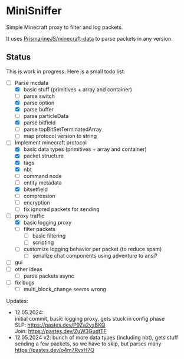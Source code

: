 # MiniSniffer

Simple Minecraft proxy to filter and log packets.

It uses [PrismarineJS/minecraft-data](https://github.com/PrismarineJS/minecraft-data) to parse packets in any version.

## Status

This is work in progress. Here is a small todo list:

- [ ] Parse mcdata
  - [x] basic stuff (primitives + array and container)
  - [ ] parse switch
  - [x] parse option
  - [x] parse buffer
  - [ ] parse particleData
  - [x] parse bitfield
  - [ ] parse topBitSetTerminatedArray
  - [ ] map protocol version to string
- [ ] Implement minecraft protocol
  - [x] basic data types (primitives + array and container)
  - [x] packet structure
  - [x] tags
  - [x] nbt
  - [ ] command node
  - [ ] entity metadata
  - [x] bitsetfield
  - [ ] compression
  - [ ] encryption
  - [ ] fix ignored packets for sending
- [ ] proxy traffic
  - [x] basic logging proxy
  - [ ] filter packets
    - [ ] basic filtering
    - [ ] scripting
  - [ ] customize logging behavior per packet (to reduce spam)
    - [ ] serialize chat components using adventure to ansi?
- [ ] gui
- [ ] other ideas
  - [ ] parse packets async 
- [ ] fix bugs
  - [ ] multi_block_change seems wrong

Updates:
* 12.05.2024:  
  initial commit, basic logging proxy, gets stuck in config phase  
  SLP: https://pastes.dev/P9Za2ysBKQ  
  Join: https://pastes.dev/ZuW3GudtTF
* 12.05.2024 v2:
  bunch of more data types (including nbt), gets stuff sending a few packets, so we have to skip, but parses many
  https://pastes.dev/o4m7RvxH7Q
